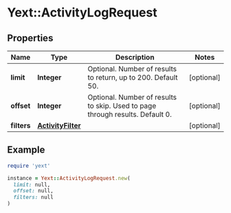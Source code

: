 # Yext::ActivityLogRequest

## Properties

| Name | Type | Description | Notes |
| ---- | ---- | ----------- | ----- |
| **limit** | **Integer** | Optional.  Number of results to return, up to 200. Default 50. | [optional] |
| **offset** | **Integer** | Optional.  Number of results to skip.  Used to page through results. Default 0. | [optional] |
| **filters** | [**ActivityFilter**](ActivityFilter.md) |  | [optional] |

## Example

```ruby
require 'yext'

instance = Yext::ActivityLogRequest.new(
  limit: null,
  offset: null,
  filters: null
)
```

